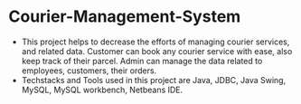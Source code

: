 # Courier-Management-System

- This project helps to decrease the efforts of managing courier services, and related data. Customer can book any courier service with ease, also keep track of their parcel. Admin can manage the data related to employees, customers, their orders.
- Techstacks and Tools used in this project are Java, JDBC, Java Swing, MySQL, MySQL workbench, Netbeans IDE.